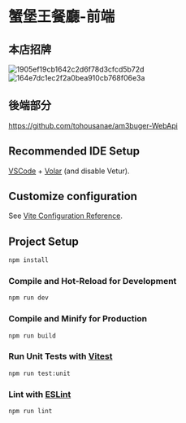# 蟹堡王餐廳-前端
## 本店招牌
![1905ef19cb1642c2d6f78d3cfcd5b72d](https://github.com/user-attachments/assets/a5cc5df5-8074-4524-939d-205db5e82304)
![164e7dc1ec2f2a0bea910cb768f06e3a](https://github.com/user-attachments/assets/8b3fc0b1-1f56-4b7f-b5e5-0846d6ba8397)

## 後端部分

https://github.com/tohousanae/am3buger-WebApi

## Recommended IDE Setup

[VSCode](https://code.visualstudio.com/) + [Volar](https://marketplace.visualstudio.com/items?itemName=Vue.volar) (and disable Vetur).

## Customize configuration

See [Vite Configuration Reference](https://vitejs.dev/config/).

## Project Setup

```sh
npm install
```

### Compile and Hot-Reload for Development

```sh
npm run dev
```

### Compile and Minify for Production

```sh
npm run build
```

### Run Unit Tests with [Vitest](https://vitest.dev/)

```sh
npm run test:unit
```

### Lint with [ESLint](https://eslint.org/)

```sh
npm run lint
```

